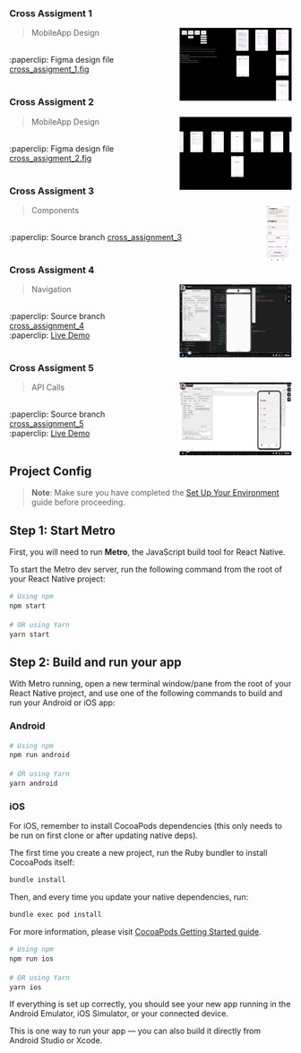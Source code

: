 ### Cross Assigment 1

> MobileApp Design
> <img src="./readme/cross_assignment_1/cross_assigment_1.png" width="200" height="130" align="right"/>
<br />
:paperclip: Figma design file <a href="./readme/cross_assignment_1/cross_assigment_1.fig">cross_assigment_1.fig</a>
<br />
<br />

### Cross Assigment 2

> MobileApp Design
> <img src="./readme/cross_assignment_2/cross_assignment_2.png" width="200" height="130" align="right"/>
<br />
:paperclip: Figma design file <a href="./readme/cross_assignment_2/cross_assigment_2.fig">cross_assigment_2.fig</a>
<br />
<br />

### Cross Assigment 3
> Components
> <img src="./readme/cross_assignment_3/cross_assignment_3.jpg" width="50" height="100" align="right"/><br />
<br />
:paperclip: Source branch <a href="https://github.com/PavloRohozhyn/MobileApp/tree/cross_assignment_3">cross_assignment_3</a>
<br />
<br />

### Cross Assigment 4
> Navigation
> <img src="./readme/cross_assignment_4/cross_assignment_4.png" width="200" height="130" align="right"/><br />
<br />
:paperclip: Source branch <a href="https://github.com/PavloRohozhyn/MobileApp/tree/cross_assignment_4">cross_assignment_4</a><br />
:paperclip: <a href="https://vimeo.com/1120356077">Live Demo</a>
<br />
<br />

### Cross Assigment 5
> API Calls
> <img src="./readme/cross_assignment_5/cross_assignment_5.png" width="200" height="130" align="right"/><br />
<br />
:paperclip: Source branch <a href="https://github.com/PavloRohozhyn/MobileApp/tree/cross_assignment_5">cross_assignment_5</a><br />
:paperclip: <a href="https://vimeo.com/1120356068">Live Demo</a>
<br />
<br />

## Project Config
> **Note**: Make sure you have completed the [Set Up Your Environment](https://reactnative.dev/docs/set-up-your-environment) guide before proceeding.

## Step 1: Start Metro

First, you will need to run **Metro**, the JavaScript build tool for React Native.

To start the Metro dev server, run the following command from the root of your React Native project:

```sh
# Using npm
npm start

# OR using Yarn
yarn start
```

## Step 2: Build and run your app

With Metro running, open a new terminal window/pane from the root of your React Native project, and use one of the following commands to build and run your Android or iOS app:

### Android

```sh
# Using npm
npm run android

# OR using Yarn
yarn android
```

### iOS

For iOS, remember to install CocoaPods dependencies (this only needs to be run on first clone or after updating native deps).

The first time you create a new project, run the Ruby bundler to install CocoaPods itself:

```sh
bundle install
```

Then, and every time you update your native dependencies, run:

```sh
bundle exec pod install
```

For more information, please visit [CocoaPods Getting Started guide](https://guides.cocoapods.org/using/getting-started.html).

```sh
# Using npm
npm run ios

# OR using Yarn
yarn ios
```

If everything is set up correctly, you should see your new app running in the Android Emulator, iOS Simulator, or your connected device.

This is one way to run your app — you can also build it directly from Android Studio or Xcode.
